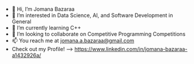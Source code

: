 - 👋 Hi, I’m Jomana Bazaraa
- 👀 I’m interested in Data Science, AI, and Software Development in General
- 🌱 I’m currently learning C++
- 💞️ I’m looking to collaborate on Competitive Programming Competitions
- 📫 You reach me at jomana.a.bazaraa@gmail.com
- Check out my Profile! --> https://www.linkedin.com/in/jomana-bazaraa-a1432926a/

<!---
Jomana-Bazaraa/Jomana-Bazaraa is a ✨ special ✨ repository because its `README.md` (this file) appears on your GitHub profile.
You can click the Preview link to take a look at your changes.
--->
